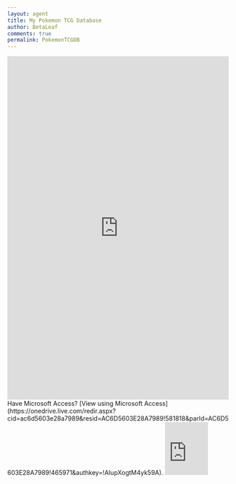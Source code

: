 ```yaml
---
layout: agent
title: My Pokemon TCG Database
author: BetaLeaf
comments: true
permalink: PokemonTCGDB
---
```

<iframe width="100%" height="780" frameborder="0" scrolling="yes" src="https://onedrive.live.com/embed?cid=AC6D5603E28A7989&resid=AC6D5603E28A7989%21581817&authkey=ADYrY7Ny4v-eXLY&em=2&wdHideGridlines=True&wdHideHeaders=True&wdDownloadButton=True"></iframe>
Have Microsoft Access? [View using Microsoft Access](https://onedrive.live.com/redir.aspx?cid=ac6d5603e28a7989&resid=AC6D5603E28A7989!581818&parId=AC6D5603E28A7989!465971&authkey=!AIupXogtM4yk59A).
<iframe src="https://onedrive.live.com/embed?cid=AC6D5603E28A7989&resid=AC6D5603E28A7989%21581818&authkey=AIupXogtM4yk59A" width="98" height="120" frameborder="0" scrolling="no"></iframe>
